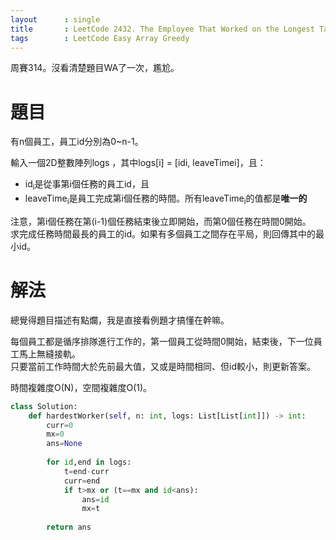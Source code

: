 ```yaml
--- 
layout      : single
title       : LeetCode 2432. The Employee That Worked on the Longest Task
tags        : LeetCode Easy Array Greedy
---
```

周賽314。沒看清楚題目WA了一次，尷尬。  

# 題目
有n個員工，員工id分別為0\~n-1。  

輸入一個2D整數陣列logs ，其中logs[i] = [idi, leaveTimei]，且：  
- id<sub>i</sub>是從事第i個任務的員工id，且  
- leaveTime<sub>i</sub>是員工完成第i個任務的時間。所有leaveTime<sub>i</sub>的值都是**唯一的**  

注意，第i個任務在第(i-1)個任務結束後立即開始，而第0個任務在時間0開始。  
求完成任務時間最長的員工的id。如果有多個員工之間存在平局，則回傳其中的最小id。  

# 解法
總覺得題目描述有點爛，我是直接看例題才搞懂在幹嘛。  

每個員工都是循序排隊進行工作的，第一個員工從時間0開始，結束後，下一位員工馬上無縫接軌。  
只要當前工作時間大於先前最大值，又或是時間相同、但id較小，則更新答案。  

時間複雜度O(N)，空間複雜度O(1)。  

```python
class Solution:
    def hardestWorker(self, n: int, logs: List[List[int]]) -> int:
        curr=0
        mx=0
        ans=None
        
        for id,end in logs:
            t=end-curr
            curr=end
            if t>mx or (t==mx and id<ans):
                ans=id
                mx=t
            
        return ans
```
